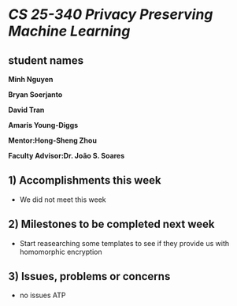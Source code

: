 # *CS 25-340 Privacy Preserving Machine Learning*

## student names
**Minh Nguyen**

**Bryan Soerjanto** 

**David Tran**

**Amaris Young-Diggs**

**Mentor:Hong-Sheng Zhou**

**Faculty Advisor:Dr. João S. Soares**

## 1) Accomplishments this week ##
   - We did not meet this week

## 2) Milestones to be completed next week ##
   - Start reasearching some templates to see if they provide us with homomorphic encryption

## 3) Issues, problems or concerns ##
   - no issues ATP
   



